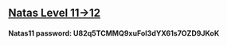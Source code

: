 ## [Natas Level 11->12](http://natas11.natas.labs.overthewire.org)
#### Natas11 password: U82q5TCMMQ9xuFoI3dYX61s7OZD9JKoK
